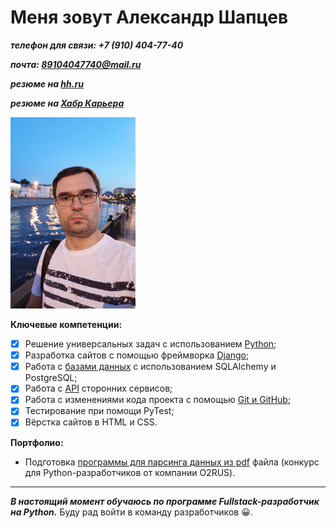 # Меня зовут Александр Шапцев

***телефон для связи: +7 (910) 404-77-40***

***почта: 89104047740@mail.ru***

***резюме на [hh.ru](https://vidnoe.hh.ru/resume/c23ccba1ff0ccbc7730039ed1f6d6632777042)***

***резюме на [Хабр Карьера](https://career.habr.com/shaptsev_av)***

<img  src="./img/IMG_2023.jpg" alt="Я" width="200"/>

**Ключевые компетенции:**

- [x] Решение универсальных задач с использованием [Python](https://netology.ru/sharing/5adee69fa78f90c8583a4cccd00bf8f6?utm_source=social&utm_campaign=certificate_lms );
- [x] Разработка сайтов с помощью фреймворка [Django](https://netology.ru/sharing/feb020ec00fee45be1221bd25e20767f?utm_source=social&utm_campaign=certificate_lms );
- [x] Работа с [базами данных](https://netology.ru/sharing/1fef724521c887556bd13087c3411da7?utm_source=social&utm_campaign=certificate_lms ) с использованием SQLAlchemy и PostgreSQL;
- [x] Работа с [API](https://netology.ru/sharing/4abb28966354024030ff98b3f3f778d6?utm_source=social&utm_campaign=certificate_lms ) сторонних сервисов;
- [x] Работа с изменениями кода проекта с помощью [Git и GitHub](https://netology.ru/sharing/3aa8b7279064dce177a9640cf1243417?utm_source=social&utm_campaign=certificate_lms );
- [x] Тестирование при помощи PyTest;
- [x] Вёрстка сайтов в HTML и CSS.

**Портфолио:**

- Подготовка [программы для парсинга данных из pdf](https://github.com/VolshVs/parsing_text_from_pdf) файла (конкурс для Python-разработчиков от компании О2RUS).

___
***В настоящий момент обучаюсь по программе Fullstack-разработчик на Python.***
Буду рад войти в команду разработчиков 😀.
